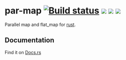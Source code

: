 # par-map [![Build status](https://travis-ci.org/TeXitoi/par-map.svg?branch=master)](https://travis-ci.org/TeXitoi/par-map) [![](https://ci.appveyor.com/api/projects/status/0po5osv2wjb6v07m/branch/master?svg=true)](https://ci.appveyor.com/project/TeXitoi/par-map/branch/master) [![](https://img.shields.io/crates/v/par-map.svg)](https://crates.io/crates/par-map) [![](https://docs.rs/par-map/badge.svg)](https://docs.rs/par-map)

Parallel map and flat_map for [rust](http://www.rust-lang.org).

## Documentation

Find it on [Docs.rs](https://docs.rs/par-map)
